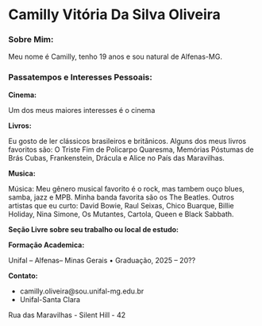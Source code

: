 <!DOCTYPE html>
<html>
<head>
    <h1>Camilly Vitória Da Silva Oliveira</h1>
  <body>
<h3>Sobre Mim:</h3>
  <p>Meu nome é Camilly, tenho 19 anos e sou natural de Alfenas-MG. 
<h3> Passatempos e Interesses Pessoais:</h3>
  <p><strong>Cinema:</strong>
  <p>Um dos meus maiores interesses é o cinema
    <p><strong>Livros:</strong>
   <p> Eu gosto de ler clássicos brasileiros e britânicos. 
Alguns dos meus livros favoritos são: O Triste Fim de Policarpo Quaresma, Memórias Póstumas de Brás Cubas, Frankenstein, Drácula e Alice no País das Maravilhas.
<p><strong>Musica:</strong></p>
<p>Música: Meu gênero musical favorito é o rock, mas tambem ouço blues, samba, jazz e MPB.
Minha banda favorita são os The Beatles. Outros artistas que eu curto: David Bowie, Raul Seixas, Chico Buarque, Billie Holiday, Nina Simone, Os Mutantes, Cartola, Queen e Black Sabbath.</p>
<p><strong>Seção Livre sobre seu trabalho ou local de estudo:</strong></p>
<p><p>
<p><strong>Formação Academica:</strong><p>
  <p>Unifal – Alfenas– Minas Gerais • Graduação, 2025 – 20??<p>
  <p><strong>Contato:</strong><p>
<ul>
<li>camilly.oliveira@sou.unifal-mg.edu.br</li> 
 <li>Unifal-Santa Clara</li>
</ul>
  <p>Rua das Maravilhas - Silent Hill - 42</p>
